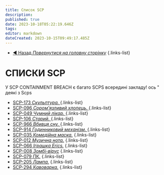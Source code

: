 ```yaml
---
title: Список SCP
description: 
published: true
date: 2023-10-18T05:22:19.646Z
tags: 
editor: markdown
dateCreated: 2023-10-15T09:49:17.485Z
---
```


- [:arrow_backward: Назад *Повернутися на головну сторінку*](/ua/home)
{.links-list}
# СПИСКИ SCP
У SCP CONTAINMENT BREACH є багато SCPS всередині закладу! ось " деякі з Scps
- [SCP-173 *Скульптура.* ](/uk/game/scp-173)
{.links-list}
- [SCP-096 *Сором'язливий хлопець.* ](/uk/game/scp096)
{.links-list}
- [SCP-049 *Чумний лікар.* ](/uk/game/scp049)
{.links-list}
- [SCP-106 *Старий.* ](/uk/game/scp106)
{.links-list}
- [SCP-966 *Вбивця сну.* ](/uk/game/scp966)
{.links-list}
- [SCP-914 *Годинниковий механізм.* ](/uk/game/scp914)
{.links-list}
- [SCP-035 *Комедійна маска.*](/uk/game/scps/035)
{.links-list}
- [SCP-012 *Музична нота*.](/uk/game/scps/012)
{.links-list}
- [SCP-066 *Іграшка Erics.*](/en/game/scps/066)
{.links-list}
- [SCP-008 *Зомбі-вірус*](/en/game/scps/008)
{.links-list}
- [SCP-079 *ПК.*](/en/game/scps/079)
{.links-list}
- [SCP-205 *Лампа.*](/en/game/scps/205)
{.links-list}
- [SCP-294 *Кавоварка.*](/en/game/scps/294)
{.links-list}